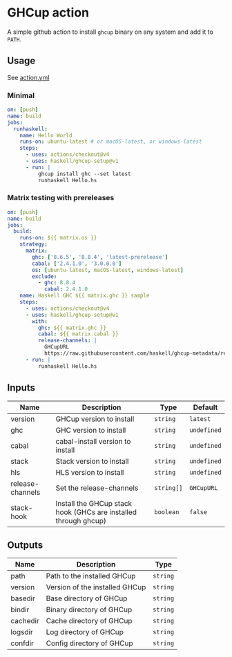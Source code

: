 # GHCup action

A simple github action to install `ghcup` binary on any system and
add it to `PATH`.

## Usage

See [action.yml](action.yml)

### Minimal

```yml
on: [push]
name: build
jobs:
  runhaskell:
    name: Hello World
    runs-on: ubuntu-latest # or macOS-latest, or windows-latest
    steps:
      - uses: actions/checkout@v4
      - uses: haskell/ghcup-setup@v1
      - run: |
          ghcup install ghc --set latest
          runhaskell Hello.hs
```

### Matrix testing with prereleases

```yml
on: [push]
name: build
jobs:
  build:
    runs-on: ${{ matrix.os }}
    strategy:
      matrix:
        ghc: ['8.6.5', '8.8.4', 'latest-prerelease']
        cabal: ['2.4.1.0', '3.0.0.0']
        os: [ubuntu-latest, macOS-latest, windows-latest]
        exclude:
          - ghc: 8.8.4
            cabal: 2.4.1.0
    name: Haskell GHC ${{ matrix.ghc }} sample
    steps:
      - uses: actions/checkout@v4
      - uses: haskell/ghcup-setup@v1
        with:
          ghc: ${{ matrix.ghc }}
          cabal: ${{ matrix.cabal }}
          release-channels: |
            GHCupURL
            https://raw.githubusercontent.com/haskell/ghcup-metadata/refs/heads/master/ghcup-prereleases-0.0.8.yaml
      - run: |
          runhaskell Hello.hs
```

## Inputs

| Name             | Description                                                     | Type       | Default    |
|------------------|-----------------------------------------------------------------|------------|------------|
| version          | GHCup version to install                                        | `string`   | `latest`   |
| ghc              | GHC version to install                                          | `string `  | `undefined`|
| cabal            | cabal-install version to install                                | `string `  | `undefined`|
| stack            | Stack version to install                                        | `string `  | `undefined`|
| hls              | HLS version to install                                          | `string `  | `undefined`|
| release-channels | Set the release-channels                                        | `string[]` | `GHCupURL` |
| stack-hook       | Install the GHCup stack hook (GHCs are installed through ghcup) | `boolean`  | `false`    |

## Outputs

| Name     | Description                    | Type     |
|----------|--------------------------------|----------|
| path     | Path to the installed GHCup    | `string` |
| version  | Version of the installed GHCup | `string` |
| basedir  | Base directory of GHCup        | `string` |
| bindir   | Binary directory of GHCup      | `string` |
| cachedir | Cache directory of GHCup       | `string` |
| logsdir  | Log directory of GHCup         | `string` |
| confdir  | Config directory of GHCup      | `string` |

